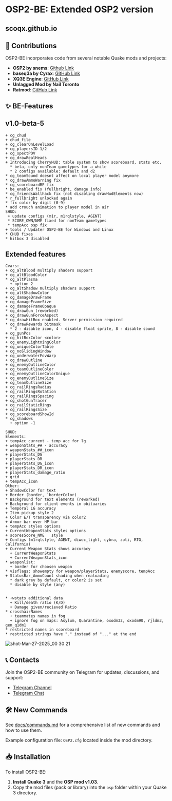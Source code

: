 # OSP2-BE: Extended OSP2 version

## scoqx.github.io

## 🔧 Contributions

OSP2-BE incorporates code from several notable Quake mods and projects:
- **OSP2 by snems**: [Github Link](https://github.com/snems/OSP2)
- **baseq3a by Cyrax**: [GitHub Link](https://github.com/ec-/baseq3a)
- **XQ3E Engine**: [GitHub Link](https://github.com/xq3e/engine)
- **Unlagged Mod by Nail Toronto**
- **Ratmod**: [GitHub Link](https://github.com/rdntcntrl/ratoa_gamecode)



## ✨ BE-Features
## v1.0-beta-5
```
+ cg_chud
+ chud_file
+ cg_clearOnLevelLoad
+ cg_playersID 1/2
+ cg_spectPOV
+ cg_drawRealHeads
+ Introducing CherryHUD: table system to show scoreboard, stats etc.
  * beta, only nonTeam gametypes for a while
  * 2 configs available: default and d2
* cg_teamSound doesnt affect on local player model anymore
* cg_drawAmmoWarning fix
* cg_scoreboardBE fix
* be_enabled fix (fullbright, damage info)
* cg_friendsWallhack fix (not disabling drawHudElements now)
* r_fullbright unlocked again
* fix color by digit (0-9)
* add crouch animation to player model in air
SHUD:
 + update configs (m1r, m1rqlstyle, AGENT)
 * SCORE_OWN/NME fixed for nonTeam gametypes
 * tempAcc osp fix
+ tools / Updater OSP2-BE for Windows and Linux
* CHUD fixes
* hitbox 3 disabled
```
<!-- ## v0.92
```
* altGrenades fix
* scoreboard/wstats fix
```
## v0.91x
```
+ hitsound unlocked
+ friends wallhack unlocked
```
## v0.91
```
cg_friendsWallhack can be disabled on server. Set configstring 888 to 1.

+wstats reworked

description later
+ cg_bestats_style
+ cg_bestats_textSize
+ cg_bestats_font
+ cg_bestats_pos
+ cg_bestats_bgColor
+ cg_bestats_bgOpaque
+ cg_bestats_spacingAdjust
+ cg_bestats_widthCutoff
```
### v0.9e
```
Only for cg_scoreboardBE
+ cg_scoreboardDrawPowerUps
SHUD
+ FPS style 1
+ Localtime style 1
* fix powerup timer: starts from 30, last displayed second is 1 (previously 29 to 0)
```
## v0.9b
```
Only for cg_scoreboardBE
+ cg_scoreboardRtColors
+ cg_scoreboardBtColors
+ cg_scoreboardSpecColor
```
## v0.9
```
+ cg_friendHudMarkerMaxDist
+ cg_friendHudMarkerSize
+ cg_friendHudMarkerMaxScale
+ cg_friendHudMarkerMinScale
+ cg_friendsWallhack
+ cg_drawHudMarkers
+ cg_markTeam
+ cg_markTeamColor
+ cg_mySound
+ cg_teamSound
+ cg_enemySound
```
## v0.089
```
+ ch_crosshairAction bitmask 8 - hitcolor by damage
+ ch_crosshairDecorAction bitmask 8 - hitcolor by damage
 Set colors:
+ ch_crosshairActionColorLow
+ ch_crosshairActionColorMid
+ ch_crosshairActionColorHigh
+ ch_crosshairDecorActionColorLow
+ ch_crosshairDecorActionColorMid
+ ch_crosshairDecorActionColorHigh

+ color names: orange, pink

SHUD:
  + hud config - lwp9k 
```
## v0.088
```
+ cg_drawAccuracy
+ cg_accuracyFontSize
+ cg_accuracyIconSize
+ cg_accuracyFont
```
## v0.087a
```
* FIX Scoreboard with
  * cg_redTeamColor cg_blueTeamColor
```
## v0.087
```
+ cg_redTeamColor
+ cg_blueTeamColor
```

## v0.086a
```
SHUD:
  * Updated m1r, m1rqlstyle, AGENT hud configs
  * Obituaries style 2 - colored nicknames in team modes
  * bgcolor, bordercolor team colors support 'E' and 'T'
  + bgcolor2, bordercolor2 - set alpha when 'E' or 'T' setted (like color2)
  + docs/superhud inside the mod.pk3
```
## v0.085b
```
+ cg_healthColor
+ cg_healthLowColor
+ cg_healthMidColor
* r_fullbright 1 unlocked

* SHUD:
  * Predecorate/Postdecorate - added feature to use { text "string"; } to pring text on the HUD
  + player_name - new element
```
## v0.084e
```
+ cg_drawAmmoWarning 1 - new counting system + ammo low sound
  * 2 - default old
```
## v0.084d
```
+ cg_ignoreServerMessages - Hides the message from server. Bitmask
  * 1 - killer HP/AP (Q3MSK, FFA server)
  * 2 - chat fragged (not only q3msk)
  * 4 - server's chat messages
```
## v0.084c
```
+ cg_gibs 2 (more blood)
* various fixes
```
## v0.084
```
+ cg_itemFx - bitmask
 * 1 - bounce
 * 2 - rotating
 * 4 - scale
+ cg_bubbleTrail
* cg_altBattleSuit shader changed
* enemy cg_altLightning 3 changed
* changed some default values for cvars
- cg_itemsRespawnAnimation
```
## v0.083
```
+ cg_altGrenades 2
+ cg_altGrenadesColor (cg_altGrenades 2 only)
+ cg_enemyGrenadesColor (cg_altGrenades 2 only)
+ cg_altBattleSuit
```
## v0.081
```
+ cg_scoreboardBE 3 - old style team scores
+ outline optimisation
* hitbox shaders renamed
```
## v0.08
```
+ Fullbright player models support (use /fb. e.g. keel/fb)
+ cg_drawBrightWeapons
* rail chamber default color is white
* various fixes
```
## v0.07
```
+ Description for commands. Requires Q3E version dated April 14, 2025 or later
+ cg_railCustomChamber
  * 1 - reloading color = core color
  * 2 - standing color = rings color
* Rail chamber color in other player hands/in world have green color by default (QL-like), if cg_railCustomChamber = 2 - using this color 
* ScoreboardBE parse info fix
* updated diwoc's hud

* SHUD:
  + element 'localdate'
  + style 3 for StatusBar_HealthBar/StatusBar_ArmorBar 
  * StatusBar_AmmoCount/WeaponList -  shows ammo in red when it's 0
```
## v0.06d7
```
* cg_teamIndicator bitmask:
  * 8 show data for frozen player
  * 16 enable icons
* Replace OSP2 net.png image
* various fixes
* huds updated
```
## v0.06d
```
* cg_teamIndicator: 
  + 8 bitmask (show icons (only for dead now))
  + show all names while spectating
+ cg_teamIndicatorFont
+ cg_scoreboardBE - alt default scoreboard
+ cg_scoreboardFont - font for alt scoreboard
+ cg_centerMesagesFont
* cg_drawCrosshairNames:
  + 2 option - teammates
  + 3 option - enemies

* SHUD: StatusBar_ArmorCount fix
```
## v0.06c2
```
 + cg_teamIndicator;
 + cg_teamIndicatorAdjust;
 + cg_teamIndicatorColor;
 + cg_teamIndicatorOpaque;
 + cg_teamIndicatorBgColor;
 + cg_teamIndicatorBgOpaque;
 + cg_teamIndicatorOffset;
 + cg_teamIndicatorMaxLength;
 * cg_drawFriend
    + option 2 (draw only freeze foe)
```
## v0.06a
```
* SHUD:
  * Player/Weapon stats fix
  * StatusBar_ArmorCount 
    + visflags: showempty
    + color works for '0'
``` -->
## Extended features
```
Cvars:
+ cg_altBlood multiply shaders support
+ cg_altBloodColor
* cg_altPlasma 
  + option 2
+ cg_altShadow multiply shaders support
+ cg_altShadowColor
+ cg_damageDrawFrame
+ cg_damageFrameSize
+ cg_damageFrameOpaque
* cg_drawGun (reworked)
+ cg_drawGunForceAspect
* cg_drawHitBox enabled. Server permission required
* cg_drawRewards bitmask
  * 2 - disable icon, 4 - disable float sprite, 8 - disable sound
+ cg_gunPos
+ cg_hitBoxColor <color>
+ cg_enemyLightningColor
+ cg_uniqueColorTable
+ cg_noSlidingWindow
+ cg_underwaterFovWarp
+ cg_drawOutline
+ cg_enemyOutlineColor
+ cg_teamOutlineColor
+ cg_enemyOutlineColorUnique
+ cg_enemyOutlineSize
+ cg_teamOutlineSize
+ cg_railRingsRadius
+ cg_railRingsRotation
+ cg_railRingsSpacing
+ cg_shotGunTracer
+ cg_railStaticRings
+ cg_railRingsSize 
+ cg_scoreboardShowId
* cg_shadows
  + option -1

SHUD:
Elements:
+ tempAcc_current - temp acc for lg
+ weaponStats_## - accuracy
+ weaponStats_##_icon
+ playerStats_DG
+ playerStats_DR
+ playerStats_DG_icon
+ playerStats_DR_icon
+ playerStats_damage_ratio
+ grid
+ tempAcc_icon
Other:
+ ShadowColor for text
+ Border (border, `borderColor)
* Background for text elements (reworked)
+ Background for client events in obituaries
+ Temporal LG accuracy
+ Item pickup style 2
+ Color E/T transparency via color2
+ Armor bar over HP bar
+ tempAcc styles options
+ CurrentWeaponStats styles options
+ scoresScore_NME	style
+ Configs (m1rqlstyle, AGENT, diwoc_light, cybra, zoti, RTG, California)
+ Current Weapon Stats shows accuracy
  + CurrentWeaponStats
  + CurrentWeaponStats_icon
* weaponlist:
  + border for choosen weapon
* visflags: showempty for weapon/playerStats, enemyscore, tempAcc
+ StatusBar_AmmoCount shading when realoading
  * dark grey by default, or color2 is set
  * disable by style (any)


* +wstats additional data
  + Kill/death ratio (K/D)
  + Damage given/recieved Ratio
* crosshairNames
  + teammates names in fog
  + ignore fog on maps: Asylum, Quarantine, oxodm32, oxodm90, rjldm3, gen_q1dm1
* restricted names in scoreboard
* restricted strings have "." instead of "..." at the end
```
![shot-Mar-27-2025_00 30 21](https://github.com/user-attachments/assets/11e8a2cf-8ef6-4984-a427-5af8ac9de650)


## 📞 Contacts

Join the OSP2-BE community on Telegram for updates, discussions, and support:
- [Telegram Channel](https://t.me/q3osp2)
- [Telegram Chat](https://t.me/q3_osp2)

## 🛠 New Commands

See [docs/commands.md](docs/commands.md) for a comprehensive list of new commands and how to use them.

Example configuration file: `OSP2.cfg` located inside the mod directory.

## 📥 Installation

To install OSP2-BE:

1. **Install Quake 3** and the **OSP mod v1.03**.
2. Copy the mod files (pack or library) into the `osp` folder within your Quake 3 directory.
